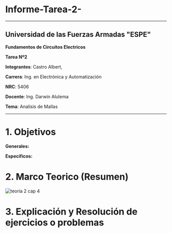 # Informe-Tarea-2-

----------------------------------------------------------------------------
## **Universidad de las Fuerzas Armadas "ESPE"**

 **Fundamentos de Circuitos Electricos**

 **Tarea Nº2**

**Integrantes**: Castro Albert, 

**Carrera**: Ing. en Electrónica y Automatización 

**NRC**: 5406

**Docente**: Ing. Darwin Alulema 

**Tema**: Analisis de Mallas

----------------------------------------------

# 1. Objetivos 

**Generales:**

**Específicos:** 

# 2. Marco Teorico (Resumen)

![teoria 2 cap 4](https://user-images.githubusercontent.com/85526684/121978744-780a0d80-cd4e-11eb-9cf6-3afe1e91a0e7.jpeg)

# 3. Explicación y Resolución de ejercicios o problemas

